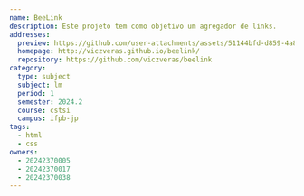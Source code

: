 ```yaml
---
name: BeeLink
description: Este projeto tem como objetivo um agregador de links.
addresses:
  preview: https://github.com/user-attachments/assets/51144bfd-d859-4a8e-9717-ff212cf7af94
  homepage: http://viczveras.github.io/beelink/
  repository: https://github.com/viczveras/beelink
category:
  type: subject
  subject: lm
  period: 1
  semester: 2024.2
  course: cstsi
  campus: ifpb-jp
tags:
  - html
  - css
owners:
  - 20242370005
  - 20242370017
  - 20242370038
---
```

